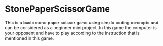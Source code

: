 # StonePaperScissorGame
This is a basic stone paper scissor game using simple coding concepts and can be considered as a beginner mini project .In this game the computer is your opponent and have to play according to the instruction that is mentioned in this game.
